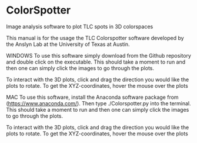 # ColorSpotter
Image analysis software to plot TLC spots in 3D colorspaces


This manual is for the usage the TLC Colorspotter software developed by the Anslyn Lab at the University of Texas at Austin. 


WINDOWS
To use this software simply download from the Github repository and double click on the executable. This should take a moment to run and then one can simply click the images to go through the plots.

To interact with the 3D plots, click and drag the direction you would like the plots to rotate. To get the XYZ-coordinates, hover the mouse over the plots

MAC
To use this software, install the Anaconda software package from (https://www.anaconda.com/). Then type ./Colorspotter.py into the terminal. This should take a moment to run and then one can simply click the images to go through the plots.

To interact with the 3D plots, click and drag the direction you would like the plots to rotate. To get the XYZ-coordinates, hover the mouse over the plots
